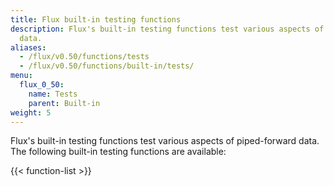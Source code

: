 ```yaml
---
title: Flux built-in testing functions
description: Flux's built-in testing functions test various aspects of piped-forward
  data.
aliases:
  - /flux/v0.50/functions/tests
  - /flux/v0.50/functions/built-in/tests/
menu:
  flux_0_50:
    name: Tests
    parent: Built-in
weight: 5
---
```


Flux's built-in testing functions test various aspects of piped-forward data.
The following built-in testing functions are available:

{{< function-list >}}
